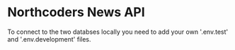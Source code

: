 # Northcoders News API

To connect to the two databses locally you need to add your own '.env.test' and '.env.development' files.

